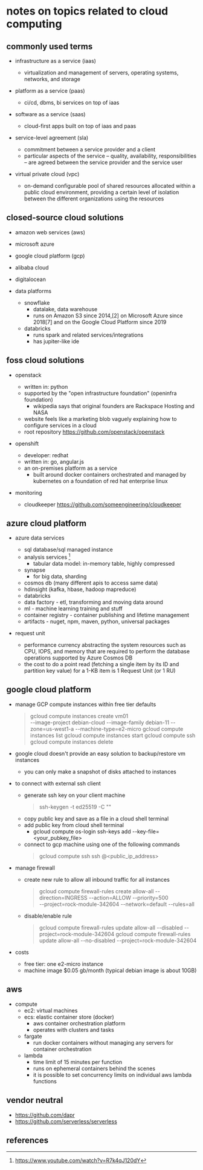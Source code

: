 # notes on topics related to cloud computing


## commonly used terms

- infrastructure as a service (iaas)
  - virtualization and management of servers, operating systems, networks, and storage

- platform as a service (paas)
  - ci/cd, dbms, bi services on top of iaas

- software as a service (saas)
  - cloud-first apps built on top of iaas and paas

- service-level agreement (sla)
  - commitment between a service provider and a client
  - particular aspects of the service – quality, availability, responsibilities – are agreed
    between the service provider and the service user

- virtual private cloud (vpc) 
  - on-demand configurable pool of shared resources allocated within a public cloud environment, 
    providing a certain level of isolation between the different organizations using the resources


## closed-source cloud solutions

- amazon web services (aws)
- microsoft azure  
- google cloud platform (gcp)
- alibaba cloud
- digitalocean

- data platforms
  - snowflake
    - datalake, data warehouse
    - runs on Amazon S3 since 2014,[2] on Microsoft Azure since 2018[7] and on the Google Cloud Platform since 2019
  - databricks
    - runs spark and related services/integrations
    - has jupiter-like ide


## foss cloud solutions

- openstack
  - written in: python
  - supported by the "open infrastructure foundation" (openinfra foundation)
    - wikipedia says that original founders are Rackspace Hosting and NASA
  - website feels like a marketing blob vaguely explaining how to configure services in a cloud
  - root repository https://github.com/openstack/openstack

- openshift
  - developer: redhat
  - written in: go, angular.js
  - an on-premises platform as a service
    - built around docker containers orchestrated and managed by kubernetes 
      on a foundation of red hat enterprise linux

- monitoring
  - cloudkeeper https://github.com/someengineering/cloudkeeper


## azure cloud platform

- azure data services 
  - sql database/sql managed instance
  - analysis services [^2]
    - tabular data model: in-memory table, highly compressed
  - synapse
    - for big data, sharding
  - cosmos db (many different apis to access same data)
  - hdinsight (kafka, hbase, hadoop mapreduce)
  - databricks
  - data factory - etl, transforming and moving data around
  - ml - machine learning training and stuff
  - container registry - container publishing and lifetime management
  - artifacts - nuget, npm, maven, python, universal packages

- request unit 
  - performance currency abstracting the system resources such as CPU, IOPS, and memory that are 
    required to perform the database operations supported by Azure Cosmos DB
  - the cost to do a point read (fetching a single item by its ID and partition key value) 
    for a 1-KB item is 1 Request Unit (or 1 RU)


## google cloud platform

- manage GCP compute instances within free tier defaults
  > gcloud compute instances create vm01 \
      --image-project debian-cloud --image-family debian-11 --zone=us-west1-a --machine-type=e2-micro
  > gcloud compute instances list
  > gcloud compute instances start <name>
  > gcloud compute ssh <name>
  > gcloud compute instances delete <name>

- google cloud doesn't provide an easy solution to backup/restore vm instances
  - you can only make a snapshot of disks attached to instances

- to connect with external ssh client
  - generate ssh key on your client machine
    > ssh-keygen -t ed25519 -C "<comment>"
  - copy public key and save as a file in a cloud shell terminal
  - add public key from cloud shell terminal
    - gcloud compute os-login ssh-keys add --key-file=<your_pubkey_file>
  - connect to gcp machine using one of the following commands
    > gcloud compute ssh <name>
    > ssh <username>@<public_ip_address>

- manage firewall
  - create new rule to allow all inbound traffic for all instances
    > gcloud compute firewall-rules create allow-all --direction=INGRESS --action=ALLOW --priority=500 \
        --project=rock-module-342604 --network=default --rules=all
  - disable/enable rule
    > gcloud compute firewall-rules update allow-all --disabled --project=rock-module-342604
    > gcloud compute firewall-rules update allow-all --no-disabled --project=rock-module-342604

- costs
  - free tier: one e2-micro instance
  - machine image $0.05 gb/month (typical debian image is about 10GB)


## aws

- compute
  - ec2: virtual machines
  - ecs: elastic container store (docker)
    - aws container orchestration platform
    - operates with clusters and tasks
  - fargate
    - run docker containers without managing any servers for container orchestration
  - lambda
    - time limit of 15 minutes per function
    - runs on ephemeral containers behind the scenes
    - it is possible to set concurrency limits on individual aws lambda functions


## vendor neutral

- https://github.com/dapr
- https://github.com/serverless/serverless


## references

[^1]: https://en.wikipedia.org/wiki/OpenShift
[^2]: https://www.youtube.com/watch?v=R7k4qJ120dY
